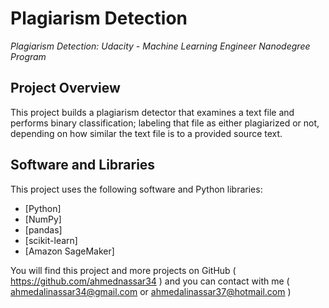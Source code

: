 # Plagiarism Detection
*Plagiarism Detection: Udacity - Machine Learning Engineer Nanodegree Program*

## Project Overview
This project builds a plagiarism detector that examines a text file and performs binary classification; labeling
that file as either plagiarized or not, depending on how similar the text file is to a provided source text.

## Software and Libraries

This project uses the following software and Python libraries:

* [Python]
* [NumPy]
* [pandas]
* [scikit-learn]
* [Amazon SageMaker]

You will find this project and more projects on GitHub ( https://github.com/ahmednassar34 )
and you can contact with me ( ahmedalinassar34@gmail.com or ahmedalinassar37@hotmail.com )